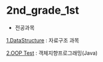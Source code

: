 # 2nd_grade_1st
- 전공과목

[1.DataStructure](https://github.com/KimHyungkeun/2nd_grade_1st/tree/master/DataStructure) : 자료구조 과목

[2.OOP Test](https://github.com/KimHyungkeun/2nd_grade_1st/tree/master/OOP%20Test) : 객체지향프로그래밍(Java)
